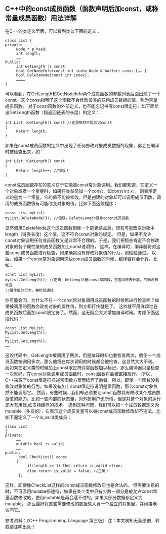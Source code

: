 ## C++中的const成员函数（函数声明后加const，或称常量成员函数）用法详解
在C++的类定义里面，可以看到类似下面的定义：
```
class List {
private:
     Node * p_head;
     int length;
     ……
Public:
     int GetLength () const;
     bool GetNodeInfo(const int index,Node & buffer) const {…… }
     bool DeleteNode(const int index);
     …………
}
```
可以看到，在GetLength和GetNodeInfo两个成员函数的参数列表后面出现了一个const。这个const指明了这个函数不会修改该类的任何成员数据的值，称为常量成员函数。
对于const函数的外部定义，也不能忘记书写const限定符，如下面给出GetLength函数（指返回链表的长度）的定义：
```
int List::GetLength() const //这里依然不能忘记const
{
     Return length;
}
```
如果在const成员函数的定义中出现了任何修改对象成员数据的现象，都会在编译时被检查出来，如：
```
int List::GetLength() const
{
     Return length++; //错误！
}
```
const成员函数存在的意义在于它能被const常对象调用。我们都知道，在定义一个对象或者一个变量时，如果在类型前加一个const，如const int x;，
则表示定义的量为一个常量，它的值不能被修改。但是创建的对象却可以调用成员函数，调用的成员函数很有可能改变对象的值，比如下面这段程序：
```
const List myList;
myList.DeleteNode(3); //错误，DeleteLength是非const成员函数
```
显然调用DeleteNode这个成员函数删除一个链表结点后，很有可能改变对象中length（链表长度）这个值，这不符合const对象的规定。
但是，如果不允许const对象调用任何成员函数又是非常不合理的。于是，我们把那些肯定不会修改对象的各个属性值的成员函数加上const说明符，
这样，在编译时，编译器将对这些const成员函数进行检查，如果确实没有修改对象值的行为，则检验通过。
以后，如果一个const常对象调用这些const成员函数的时候，编译器将会允许。比如：
```
const List myList;
myList.GetLength(); //正确，GetLength是const常函数，它返回链表长度，的确没有改变
//属性值的行为，被检验通过
```
你可能会问，为什么不在一个const常对象调用成员函数的时候再进行检查呢？如果被调用的函数会改变对象的属性值，则立即打住就是了。
这样就不用麻烦地在成员函数后面加const限定符了。然而，这无疑会大大增加编译时间。考虑下面这段代码：
```
const List MyList;
MyList.GetLength();
……
MyList.GetLength();
……
```
这段代码中，GetLength被调用了两次，但是编译时却也要检查两次，倘使一个成员函数被调用多次，那么他将在每次调用的时候都会被检查。这显然大大不利。
而如果在定义类的时候加上const限定符对常函数加以标记，那么编译器只是检查一次就好，在const对象调用成员函数时，const函数将会被直接放行。
所以，C++采取了const限定符描述常函数方案而摈弃了后者。所以，即使一个函数没有修改对象值的行为，如果没有加上const限定符说明是常函数，那么const对象依然不能调用它。
然而，有些时候，我们却必须要让const函数具有修改某个成员数据值的能力。比如一些内部的状态量，对外部用户无所谓，但是对整个对象的运行却大有用处,如支持缓存的技术。
遇到这种问题，我们可以把一个成员数据定义为mutable（多变的），它表示这个成员变量可以被const成员函数修改却不违法。比如下面定义了一个is_valid类成员：
```
class List
{
private:
     ……
     mutable bool is_valid;
     ……
public:
      bool CheckList() const
     {
          if(length >= 1) then return is_valid =true;
          else return is_valid = false; //正确！
      };
```
这样，即使像CheckList这样的const成员函数修改它也是合法的。
但需要注意的时，不可滥用mutabe描述符，如果在某个类中只有少数一部分是被允许const常量函数修改的，使用mutable是再合适不过的。如果大部分数据都定义为mutable，
那么最好将这些需要修改的数据放入另一个独立的对象里，并间接地访问它。

参考资料：《C++ Programming Language 第三版》
注：本文属知无涯原创，转载请注明出处！